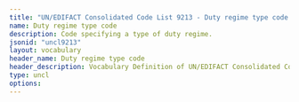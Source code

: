 ```yaml
---
title: "UN/EDIFACT Consolidated Code List 9213 - Duty regime type code (20B) JSON-LD Vocabulary"
name: Duty regime type code
description: Code specifying a type of duty regime.
jsonid: "uncl9213"
layout: vocabulary
header_name: Duty regime type code
header_description: Vocabulary Definition of UN/EDIFACT Consolidated Code List 9213 - Duty regime type code (20B) semantics in HTML format. JSON-LD format is available at [uncl9213.jsonld](/vocabulary/uncl9213.jsonld)
type: uncl
options:
---
```

